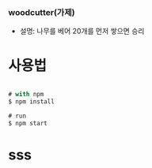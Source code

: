 ### woodcutter(가제)

- 설명: 나무를 베어 20개를 먼저 쌓으면 승리

# 사용법

```jsx

# with npm
$ npm install

# run
$ npm start

```
# sss
